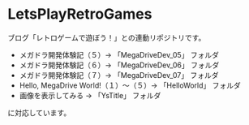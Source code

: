 # LetsPlayRetroGames

ブログ「レトロゲームで遊ぼう！」との連動リポジトリです。

- メガドラ開発体験記（５）→ 「MegaDriveDev_05」 フォルダ
- メガドラ開発体験記（６）→ 「MegaDriveDev_06」 フォルダ
- メガドラ開発体験記（７）→ 「MegaDriveDev_07」 フォルダ
- Hello, MegaDrive World!（１）～（５）→ 「HelloWorld」 フォルダ
- 画像を表示してみる → 「YsTitle」 フォルダ

に対応しています。
